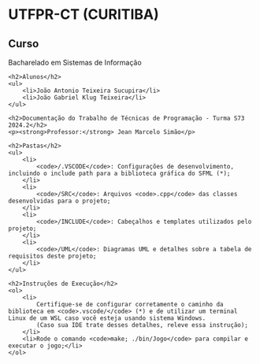 <!DOCTYPE html>
<html lang="pt-BR">
<head>
    <meta charset="UTF-8">
    <meta name="viewport" content="width=device-width, initial-scale=1.0">
    <title>Documentação - Técnicas de Programação</title>
</head>
<body>
    <h1>UTFPR-CT (CURITIBA)</h1>
    <h2>Curso</h2>
    <p>Bacharelado em Sistemas de Informação</p>

    <h2>Alunos</h2>
    <ul>
        <li>João Antonio Teixeira Sucupira</li>
        <li>João Gabriel Klug Teixeira</li>
    </ul>

    <h2>Documentação do Trabalho de Técnicas de Programação - Turma S73 2024.2</h2>
    <p><strong>Professor:</strong> Jean Marcelo Simão</p>

    <h2>Pastas</h2>
    <ul>
        <li>
            <code>/.VSCODE</code>: Configurações de desenvolvimento, incluindo o include path para a biblioteca gráfica do SFML (*);
        </li>
        <li>
            <code>/SRC</code>: Arquivos <code>.cpp</code> das classes desenvolvidas para o projeto;
        </li>
        <li>
            <code>/INCLUDE</code>: Cabeçalhos e templates utilizados pelo projeto;
        </li>
        <li>
            <code>/UML</code>: Diagramas UML e detalhes sobre a tabela de requisitos deste projeto;
        </li>
    </ul>

    <h2>Instruções de Execução</h2>
    <ol>
        <li>
            Certifique-se de configurar corretamente o caminho da biblioteca em <code>.vscode/</code> (*) e de utilizar um terminal Linux de um WSL caso você esteja usando sistema Windows. 
            (Caso sua IDE trate desses detalhes, releve essa instrução);
        </li>
        <li>Rode o comando <code>make; ./bin/Jogo</code> para compilar e executar o jogo;</li>
    </ol>
</body>
</html>
